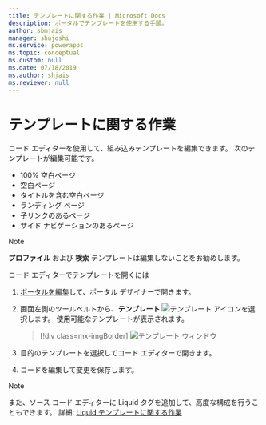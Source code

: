 ```yaml
---
title: テンプレートに関する作業 | Microsoft Docs
description: ポータルでテンプレートを使用する手順。
author: sbmjais
manager: shujoshi
ms.service: powerapps
ms.topic: conceptual
ms.custom: null
ms.date: 07/18/2019
ms.author: shjais
ms.reviewer: null
---
```


# <a name="work-with-templates"></a>テンプレートに関する作業

コード エディターを使用して、組み込みテンプレートを編集できます。 次のテンプレートが編集可能です。

- 100% 空白ページ
- 空白ページ
- タイトルを含む空白ページ
- ランディング ページ
- 子リンクのあるページ
- サイド ナビゲーションのあるページ

> [!NOTE]
> **プロファイル** および **検索** テンプレートは編集しないことをお勧めします。

コード エディターでテンプレートを開くには

1.  [ポータルを編集](manage-existing-portals.md#edit)して、ポータル デザイナーで開きます。  

2.  画面左側のツールベルトから、**テンプレート** ![テンプレート アイコン](media/templates-icon.png "テンプレート アイコン")を選択します。 使用可能なテンプレートが表示されます。  

    > [!div class=mx-imgBorder]
    > ![テンプレート ウィンドウ](media/templates-pane.png "テンプレート ウィンドウ")  

3.  目的のテンプレートを選択してコード エディターで開きます。

4.  コードを編集して変更を保存します。

> [!NOTE]
> また、ソース コード エディターに Liquid タグを追加して、高度な構成を行うこともできます。 詳細: [Liquid テンプレートに関する作業](https://docs.microsoft.com/en-us/dynamics365/customer-engagement/portals/custom-templates-dynamic-content)